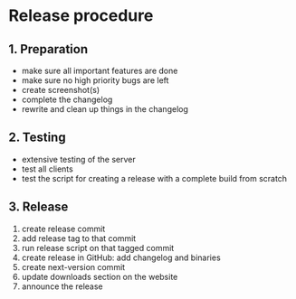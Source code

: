 # Release procedure

## 1. Preparation

- make sure all important features are done
- make sure no high priority bugs are left
- create screenshot(s)
- complete the changelog
- rewrite and clean up things in the changelog

## 2. Testing

- extensive testing of the server
- test all clients
- test the script for creating a release with a complete build from scratch

## 3. Release

1. create release commit
2. add release tag to that commit
3. run release script on that tagged commit
4. create release in GitHub: add changelog and binaries
5. create next-version commit
6. update downloads section on the website
7. announce the release
